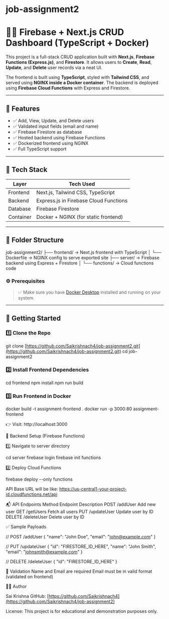 # job-assignment2
# 🧑‍💻 Firebase + Next.js CRUD Dashboard (TypeScript + Docker)

This project is a full-stack CRUD application built with **Next.js**, **Firebase Functions (Express.js)**, and **Firestore**. It allows users to **Create**, **Read**, **Update**, and **Delete** user records via a neat UI.

The frontend is built using **TypeScript**, styled with **Tailwind CSS**, and served using **NGINX inside a Docker container**. The backend is deployed using **Firebase Cloud Functions** with Express and Firestore.

---

## 🚀 Features

- ✅ Add, View, Update, and Delete users
- ✅ Validated input fields (email and name)
- ✅ Firebase Firestore as database
- ✅ Hosted backend using Firebase Functions
- ✅ Dockerized frontend using NGINX
- ✅ Full TypeScript support

---

## 🧱 Tech Stack

| Layer        | Tech Used                              |
|--------------|------------------------------------------|
| Frontend     | Next.js, Tailwind CSS, TypeScript        |
| Backend      | Express.js in Firebase Cloud Functions   |
| Database     | Firebase Firestore                       |
| Container    | Docker + NGINX (for static frontend)     |

---

## 📂 Folder Structure

job-assignment2/
├── frontend/ → Next.js frontend with TypeScript
│ └── Dockerfile → NGINX config to serve exported site
├── server/ → Firebase backend using Express + Firestore
│ └── functions/ → Cloud functions code


### ⚙️ Prerequisites

> ✅ Make sure you have [Docker Desktop](https://www.docker.com/products/docker-desktop/) installed and running on your system.

---

## 🔧 Getting Started

### 1️⃣ Clone the Repo

git clone [https://github.com/Saikrishnach4/job-assignment2.git](https://github.com/Saikrishnach4/job-assignment2.git)
cd job-assignment2

### 2️⃣ Install Frontend Dependencies

cd frontend
npm install
npm run build

### 3️⃣ Run Frontend in Docker

docker build -t assignment-frontend .
docker run -p 3000:80 assignment-frontend

👉 Visit: http://localhost:3000

🔌 Backend Setup (Firebase Functions)

1️⃣ Navigate to server directory

cd server
firebase login
firebase init functions

2️⃣ Deploy Cloud Functions

firebase deploy --only functions

API Base URL will be like: https://us-central1-your-project-id.cloudfunctions.net/api

📬 API Endpoints
Method	  Endpoint	      Description
POST	    /addUser	      Add new user
GET	      /getUsers	      Fetch all users
PUT	      /updateUser	    Update user by ID
DELETE	  /deleteUser	    Delete user by ID

✅ Sample Payloads

// POST /addUser
{
  "name": "John Doe",
  "email": "john@example.com"
}

// PUT /updateUser
{
  "id": "FIRESTORE_ID_HERE",
  "name": "John Smith",
  "email": "johnsmith@example.com"
}

// DELETE /deleteUser
{
  "id": "FIRESTORE_ID_HERE"
}

🧪 Validation
Name and Email are required
Email must be in valid format (validated on frontend)

🧑‍🎓 Author

Sai Krishna
GitHub: [https://github.com/Saikrishnach4](https://github.com/Saikrishnach4/job-assignment2)

License:
This project is for educational and demonstration purposes only.




